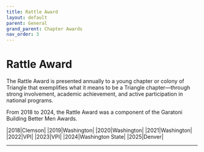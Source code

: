 ```yaml
---
title: Rattle Award
layout: default
parent: General
grand_parent: Chapter Awards
nav_order: 3
---
```


# Rattle Award

The Rattle Award is presented annually to a young chapter or colony of Triangle that exemplifies what it means to be a Triangle chapter—through strong involvement, academic achievement, and active participation in national programs.

From 2018 to 2024, the Rattle Award was a component of the Garatoni Building Better Men Awards.

|2018|Clemson|
|2019|Washington|
|2020|Washington|
|2021|Washington|
|2022|VPI|
|2023|VPI|
|2024|Washington State|
|2025|Denver|

----